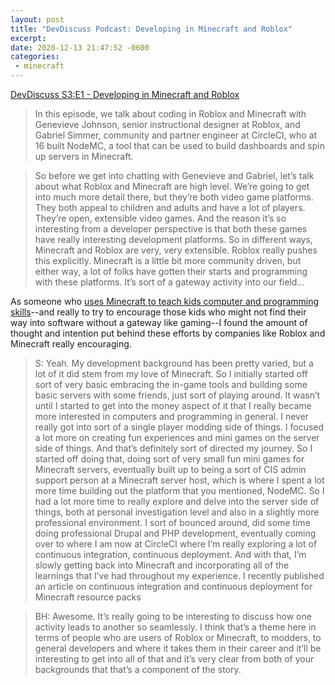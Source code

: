 ```yaml
---
layout: post
title: "DevDiscuss Podcast: Developing in Minecraft and Roblox"
excerpt: 
date: 2020-12-13 21:47:52 -0600
categories: 
 - minecraft
---
```


[DevDiscuss S3:E1 - Developing in Minecraft and Roblox](https://dev.to/devdiscuss/s3-e1-developing-in-minecraft-and-roblox)

> In this episode, we talk about coding in Roblox and Minecraft with Genevieve Johnson, senior instructional designer at Roblox, and Gabriel Simmer, community and partner engineer at CircleCI, who at 16 built NodeMC, a tool that can be used to build dashboards and spin up servers in Minecraft.

> So before we get into chatting with Genevieve and Gabriel, let’s talk about what Roblox and Minecraft are high level. We’re going to get into much more detail there, but they’re both video game platforms. They both appeal to children and adults and have a lot of players. They’re open, extensible video games. And the reason it’s so interesting from a developer perspective is that both these games have really interesting development platforms. So in different ways, Minecraft and Roblox are very, very extensible. Roblox really pushes this explicitly. Minecraft is a little bit more community driven, but either way, a lot of folks have gotten their starts and programming with these platforms. It’s sort of a gateway activity into our field...

As someone who [uses Minecraft to teach kids computer and programming skills](http://minecraftu.org/)--and really to try to encourage those kids who might not find their way into software without a gateway like gaming--I found the amount of thought and intention put behind these efforts by companies like Roblox and Minecraft really encouraging.

> S: Yeah. My development background has been pretty varied, but a lot of it did stem from my love of Minecraft. So I initially started off sort of very basic embracing the in-game tools and building some basic servers with some friends, just sort of playing around. It wasn’t until I started to get into the money aspect of it that I really became more interested in computers and programming in general. I never really got into sort of a single player modding side of things. I focused a lot more on creating fun experiences and mini games on the server side of things. And that’s definitely sort of directed my journey. So I started off doing that, doing sort of very small fun mini games for Minecraft servers, eventually built up to being a sort of CIS admin support person at a Minecraft server host, which is where I spent a lot more time building out the platform that you mentioned, NodeMC. So I had a lot more time to really explore and delve into the server side of things, both at personal investigation level and also in a slightly more professional environment. I sort of bounced around, did some time doing professional Drupal and PHP development, eventually coming over to where I am now at CircleCI where I’m really exploring a lot of continuous integration, continuous deployment. And with that, I’m slowly getting back into Minecraft and incorporating all of the learnings that I’ve had throughout my experience. I recently published an article on continuous integration and continuous deployment for Minecraft resource packs

> BH: Awesome. It’s really going to be interesting to discuss how one activity leads to another so seamlessly. I think that’s a theme here in terms of people who are users of Roblox or Minecraft, to modders, to general developers and where it takes them in their career and it’ll be interesting to get into all of that and it’s very clear from both of your backgrounds that that’s a component of the story.
